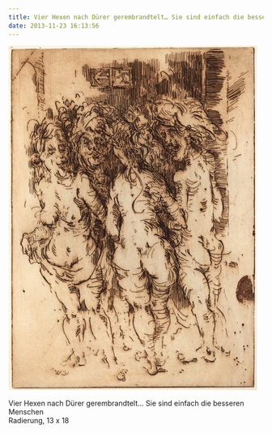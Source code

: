 ```yaml
---
title: Vier Hexen nach Dürer gerembrandtelt… Sie sind einfach die besseren Menschen
date: 2013-11-23 16:13:56
---
```

![Vier Hexen nach Dürer gerembrandtelt… Sie sind einfach die besseren Menschen](/img/radierungen/vier-hexen-nach-duerer-gerembrandtelt.jpg)

Vier Hexen nach Dürer gerembrandtelt… Sie sind einfach die besseren Menschen<br>
Radierung, 13 x 18
